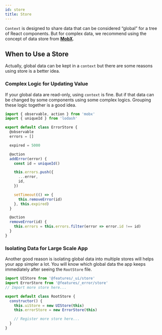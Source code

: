 ```yaml
---
id: store
title: Store
---
```


```Context``` is designed to share data that can be considered “global” for a tree of React components. But for complex data, we recommend using the concept of data store from [**MobX**](https://mobx.js.org/).

## When to Use a Store

Actually, global data can be kept in a ```context``` but there are some reasons using store is a better idea.

### Complex Logic for Updating Value 
If your global data are read-only, using ```context``` is fine. But if that data can be changed by some components using some complex logics. Grouping these logic together is a good idea.

```javascript
import { observable, action } from 'mobx'
import { uniqueId } from 'lodash'

export default class ErrorStore {
  @observable
  errors = []

  expired = 5000

  @action
  addError(error) {
    const id = uniqueId()

    this.errors.push({
      ...error,
      id,
    })

    setTimeout(() => {
      this.removeError(id)
    }, this.expired)
  }

  @action
  removeError(id) {
    this.errors = this.errors.filter(error => error.id !== id)
  }
}
```



### Isolating Data for Large Scale App

Another good reason is isolating global data into multiple stores will helps your app simpler a lot. You will know which global data the app keeps immediately after seeing the ```RootStore``` file.

```javascript
import UIStore from '@features/_ui/store'
import ErrorStore from '@features/_error/store'
// Import more store here...

export default class RootStore {
  constructor() {
    this.uiStore = new UIStore(this)
    this.errorStore = new ErrorStore(this)

    // Register more store here...
  }
}
```
